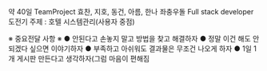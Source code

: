 약 40일 TeamProject
효찬, 지호, 동건, 아름, 한나 좌충우돌 Full stack developer 도전기 
주제 : 호텔 시스템관리(사용자 중점)

※ 중요전달 사항 ※
  ● 안된다고 손놓지 말고 방법을 찾고 해결하자
  ● 정말 이건 해도 안되겠다 싶으면 이야기하자
  ● 부족하고 아쉬워도 결과물은 무조건 나오게 하자
  ● 1일 1개 게시판 만든다고 생각하자(그럼 마음이 편해짐
